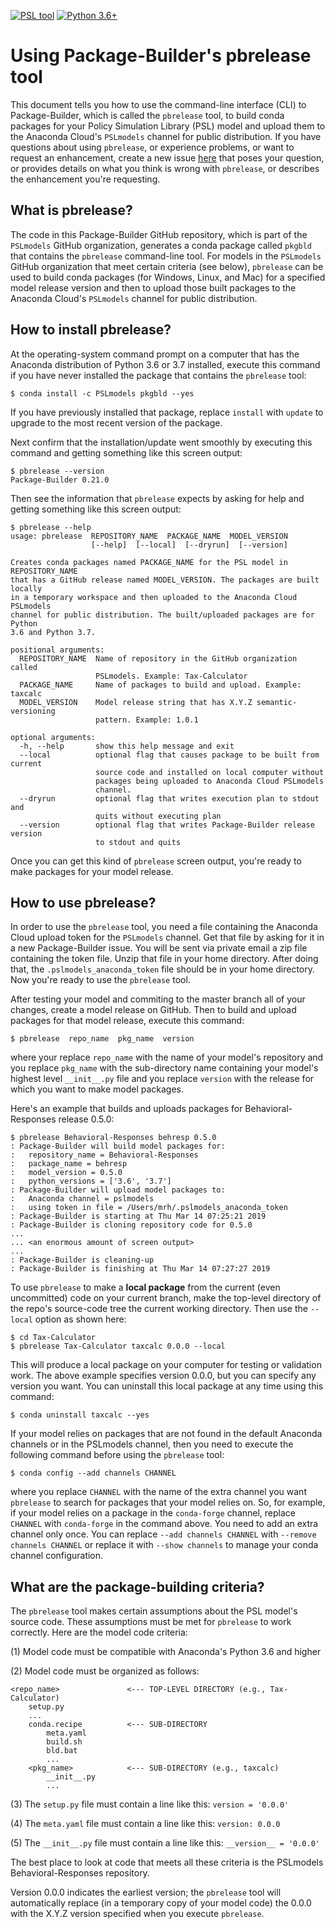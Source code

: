 [![PSL tool](https://img.shields.io/badge/PSL-tool-a0a0a0.svg)](https://www.PSLmodels.org)
[![Python 3.6+](https://img.shields.io/badge/python-3.6%2B-blue.svg)](https://www.python.org/downloads/release/python-360/)


Using Package-Builder's pbrelease tool
======================================

This document tells you how to use the command-line interface (CLI) to
Package-Builder, which is called the `pbrelease` tool, to build conda
packages for your Policy Simulation Library (PSL) model and upload
them to the Anaconda Cloud's `PSLmodels` channel for public
distribution.  If you have questions about using `pbrelease`, or
experience problems, or want to request an enhancement, create a new
issue
[here](https://github.com/PSLmodels/Package-Builder/issues)
that poses your question, or provides details on what you think is
wrong with `pbrelease`, or describes the enhancement you're
requesting.


What is pbrelease?
------------------

The code in this Package-Builder GitHub repository, which is part of
the `PSLmodels` GitHub organization, generates a conda package called
`pkgbld` that contains the `pbrelease` command-line tool.  For models
in the `PSLmodels` GitHub organization that meet certain criteria (see
below), `pbrelease` can be used to build conda packages (for Windows,
Linux, and Mac) for a specified model release version and then to
upload those built packages to the Anaconda Cloud's `PSLmodels`
channel for public distribution.

How to install pbrelease?
-------------------------

At the operating-system command prompt on a computer that has the
Anaconda distribution of Python 3.6 or 3.7 installed, execute this
command if you have never installed the package that contains the
`pbrelease` tool:

```
$ conda install -c PSLmodels pkgbld --yes
```

If you have previously installed that package, replace `install` with
`update` to upgrade to the most recent version of the package.

Next confirm that the installation/update went smoothly by executing
this command and getting something like this screen output:

```
$ pbrelease --version
Package-Builder 0.21.0
```

Then see the information that `pbrelease` expects by asking for help
and getting something like this screen output:

```
$ pbrelease --help
usage: pbrelease  REPOSITORY_NAME  PACKAGE_NAME  MODEL_VERSION
                  [--help]  [--local]  [--dryrun]  [--version]

Creates conda packages named PACKAGE_NAME for the PSL model in REPOSITORY_NAME
that has a GitHub release named MODEL_VERSION. The packages are built locally
in a temporary workspace and then uploaded to the Anaconda Cloud PSLmodels
channel for public distribution. The built/uploaded packages are for Python
3.6 and Python 3.7.

positional arguments:
  REPOSITORY_NAME  Name of repository in the GitHub organization called
                   PSLmodels. Example: Tax-Calculator
  PACKAGE_NAME     Name of packages to build and upload. Example: taxcalc
  MODEL_VERSION    Model release string that has X.Y.Z semantic-versioning
                   pattern. Example: 1.0.1

optional arguments:
  -h, --help       show this help message and exit
  --local          optional flag that causes package to be built from current
                   source code and installed on local computer without
                   packages being uploaded to Anaconda Cloud PSLmodels
                   channel.
  --dryrun         optional flag that writes execution plan to stdout and
                   quits without executing plan
  --version        optional flag that writes Package-Builder release version
                   to stdout and quits
```

Once you can get this kind of `pbrelease` screen output, you're ready
to make packages for your model release.


How to use pbrelease?
---------------------

In order to use the `pbrelease` tool, you need a file containing the
Anaconda Cloud upload token for the `PSLmodels` channel.  Get that
file by asking for it in a new Package-Builder issue.  You will be
sent via private email a zip file containing the token file.  Unzip
that file in your home directory.  After doing that, the
`.pslmodels_anaconda_token` file should be in your home directory.
Now you're ready to use the `pbrelease` tool.

After testing your model and commiting to the master branch all of
your changes, create a model release on GitHub.  Then to build and
upload packages for that model release, execute this command:

```
$ pbrelease  repo_name  pkg_name  version
```

where your replace `repo_name` with the name of your model's
repository and you replace `pkg_name` with the sub-directory name
containing your model's highest level `__init__.py` file and you
replace `version` with the release for which you want to make
model packages.

Here's an example that builds and uploads packages for
Behavioral-Responses release 0.5.0:

```
$ pbrelease Behavioral-Responses behresp 0.5.0
: Package-Builder will build model packages for:
:   repository_name = Behavioral-Responses
:   package_name = behresp
:   model_version = 0.5.0
:   python_versions = ['3.6', '3.7']
: Package-Builder will upload model packages to:
:   Anaconda channel = pslmodels
:   using token in file = /Users/mrh/.pslmodels_anaconda_token
: Package-Builder is starting at Thu Mar 14 07:25:21 2019
: Package-Builder is cloning repository code for 0.5.0
...
... <an enormous amount of screen output>
...
: Package-Builder is cleaning-up
: Package-Builder is finishing at Thu Mar 14 07:27:27 2019
```

To use `pbrelease` to make a **local package** from the current (even
uncommitted) code on your current branch, make the top-level directory
of the repo's source-code tree the current working directory.  Then
use the `--local` option as shown here:

```
$ cd Tax-Calculator
$ pbrelease Tax-Calculator taxcalc 0.0.0 --local
```

This will produce a local package on your computer for testing or
validation work.  The above example specifies version 0.0.0, but you
can specify any version you want.  You can uninstall this local
package at any time using this command:

```
$ conda uninstall taxcalc --yes
```

If your model relies on packages that are not found in the default
Anaconda channels or in the PSLmodels channel, then you need to
execute the following command before using the `pbrelease` tool:

```
$ conda config --add channels CHANNEL
```

where you replace `CHANNEL` with the name of the extra channel you
want `pbrelease` to search for packages that your model relies on.
So, for example, if your model relies on a package in the `conda-forge`
channel, replace `CHANNEL` with `conda-forge` in the command above.
You need to add an extra channel only once.  You can replace
`--add channels CHANNEL` with `--remove channels CHANNEL` or replace
it with `--show channels` to manage your conda channel configuration.


What are the package-building criteria?
---------------------------------------

The `pbrelease` tool makes certain assumptions about the PSL
model's source code.  These assumptions must be met for `pbrelease` to
work correctly.  Here are the model code criteria:

(1) Model code must be compatible with Anaconda's Python 3.6 and higher

(2) Model code must be organized as follows:

```
<repo_name>               <--- TOP-LEVEL DIRECTORY (e.g., Tax-Calculator)
    setup.py
    ...
    conda.recipe          <--- SUB-DIRECTORY
        meta.yaml
        build.sh
        bld.bat
        ...
    <pkg_name>            <--- SUB-DIRECTORY (e.g., taxcalc)
        __init__.py
        ...
```

(3) The `setup.py` file must contain a line like this: `version = '0.0.0'`

(4) The `meta.yaml` file must contain a line like this: `version: 0.0.0`

(5) The `__init__.py` file must contain a line like this: `__version__ = '0.0.0'`

The best place to look at code that meets all these criteria is the
PSLmodels Behavioral-Responses repository.

Version 0.0.0 indicates the earliest version; the `pbrelease` tool will
automatically replace (in a temporary copy of your model code) the
0.0.0 with the X.Y.Z version specified when you execute `pbrelease`.
